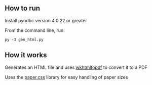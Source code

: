 ## How to run

Install pyodbc version 4.0.22 or greater

From the command line, run:

```console
py -3 gen_html.py
```

## How it works

Generates an HTML file and uses [wkhtmltopdf](https://wkhtmltopdf.org/) to convert it to a PDF

Uses the [paper.css](https://github.com/cognitom/paper-css) library for easy handling of paper sizes